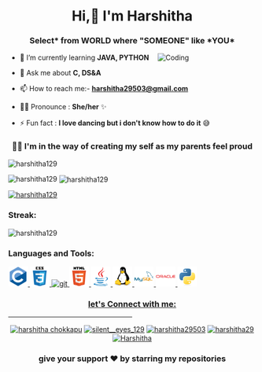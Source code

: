 <h1 align="center">Hi,👋 I'm Harshitha</h1>
<h3 align="center">Select* from WORLD where "SOMEONE" like *YOU* </h3>
<img align="right" alt="Coding" width="200" src="https://c.tenor.com/AlUkiGkR2j8AAAAM/new-game-ahagon-umiko-programming.gif..">

- 🌱 I’m currently learning **JAVA, PYTHON**

- 💬 Ask me about **C, DS&A**

- 📫 How to reach me:- **harshitha29503@gmail.com**

- 👩‍💻 Pronounce : **She/her** ✨ 

- ⚡ Fun fact : **I love dancing but i don't know how to do it** 😅 

<h3 align="center">👩‍💻 I'm in the way of creating my self as my parents feel proud</h3>

<p align="left"> <img src="https://komarev.com/ghpvc/?username=harshitha129&label=Profile%20views&color=0e75b6&style=flat" alt="harshitha129" /> </p>

<p><img align="left" src="https://github-readme-stats.vercel.app/api?username=harshitha129&count_private=true&show_icons=true&theme=radical" alt="harshitha129" /></p>

<p>&nbsp;<img align="center" src="https://github-readme-stats.vercel.app/api/top-langs/?username=HARSHITHA129&show_icons=true&theme=radical" alt="harshitha129" /></p>

<p align="left"> <a href="https://github.com/ryo-ma/github-profile-trophy"><img src="https://github-profile-trophy.vercel.app/?username=harshitha129" alt="harshitha129" /></a> </p>

<h3 align="left">Streak:</h3>
<p><img align="center" src="https://github-readme-streak-stats.herokuapp.com/?user=harshitha129&" alt="harshitha129" /></p>


<h3 align="left">Languages and Tools:</h3>
<p align="left"> <a href="https://www.cprogramming.com/" target="_blank" rel="noreferrer"> <img src="https://raw.githubusercontent.com/devicons/devicon/master/icons/c/c-original.svg" alt="c" width="40" height="40"/> </a> <a href="https://www.w3schools.com/css/" target="_blank" rel="noreferrer"> <img src="https://raw.githubusercontent.com/devicons/devicon/master/icons/css3/css3-original-wordmark.svg" alt="css3" width="40" height="40"/> </a> <a href="https://git-scm.com/" target="_blank" rel="noreferrer"> <img src="https://www.vectorlogo.zone/logos/git-scm/git-scm-icon.svg" alt="git" width="40" height="40"/> </a> <a href="https://www.w3.org/html/" target="_blank" rel="noreferrer"> <img src="https://raw.githubusercontent.com/devicons/devicon/master/icons/html5/html5-original-wordmark.svg" alt="html5" width="40" height="40"/> </a> <a href="https://www.java.com" target="_blank" rel="noreferrer"> <img src="https://raw.githubusercontent.com/devicons/devicon/master/icons/java/java-original.svg" alt="java" width="40" height="40"/> </a> <a href="https://www.linux.org/" target="_blank" rel="noreferrer"> <img src="https://raw.githubusercontent.com/devicons/devicon/master/icons/linux/linux-original.svg" alt="linux" width="40" height="40"/> </a> <a href="https://www.mysql.com/" target="_blank" rel="noreferrer"> <img src="https://raw.githubusercontent.com/devicons/devicon/master/icons/mysql/mysql-original-wordmark.svg" alt="mysql" width="40" height="40"/> </a> <a href="https://www.oracle.com/" target="_blank" rel="noreferrer"> <img src="https://raw.githubusercontent.com/devicons/devicon/master/icons/oracle/oracle-original.svg" alt="oracle" width="40" height="40"/> </a> <a href="https://www.python.org" target="_blank" rel="noreferrer"> <img src="https://raw.githubusercontent.com/devicons/devicon/master/icons/python/python-original.svg" alt="python" width="40" height="40"/</a> </p>
   
<h3 align="center">let's Connect with me:</h3>
<hr style="width:50%;text-align:left;margin-left:0">
<p align="center">
<a href="https://linkedin.com/in/harshitha chokkapu" target="_blank"><img align="center" src="https://www.freepnglogos.com/uploads/linkedin-blue-style-logo-png-0.png" alt="harshitha chokkapu" width="4%" /></a>
<a href="https://www.instagram.com/silent.eyes_129/" target="_blank" ><img align="center" src="https://www.designbust.com/download/1006/png/instagram_logo_transparent_background_png512.png" alt="silent__eyes_129" width="4%" /></a>
<a href="https://www.hackerrank.com/harshitha29503" target="_blank" ><img align="center" src="https://raw.githubusercontent.com/rahuldkjain/github-profile-readme-generator/master/src/images/icons/Social/hackerrank.svg" alt="harshitha29503" height="30" width="40" /></a>
<a href="https://www.leetcode.com/harshitha29" target="_blank" ><img align="center" src="https://raw.githubusercontent.com/rahuldkjain/github-profile-readme-generator/master/src/images/icons/Social/leet-code.svg" alt="harshitha29" height="30" width="40" /></a>
<a href="https://www.sololearn.com/profile/22705673" target="_blank" ><img align="center" src="https://blob.sololearn.com/avatars/sololearn.png" alt="Harshitha" width="4%" /></a></p>
<h3 align="center">give your support ❤ by starring my repositories</h3>
